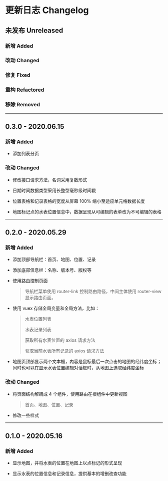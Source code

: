# 更新日志 Changelog

## 未发布 Unreleased

### 新增 Added

### 改动 Changed

### 修复 Fixed

### 重构 Refactored

### 移除 Removed

---

## 0.3.0 - 2020.06.15

### 新增 Added

- 添加列表分页

### 改动 Changed

- 修改接口请求方法，名词采用复数形式

- 日期时间数据类型采用长整型毫秒级时间戳

- 位置表格和记录表格的宽度从屏幕 100% 缩小至适应单元格数据长度

- 地图标记点的水表位置信息中，数据呈现从可编辑的表单改为不可编辑的表格

---

## 0.2.0 - 2020.05.29

### 新增 Added

- 添加顶部导航栏：首页、地图、位置、记录

- 添加底部信息栏：名称、版本号、版权等

- 使用路由控制页面

  > 导航栏菜单使用 router-link 控制路由路径，中间主体使用 router-view 显示路由页面。

- 使用 vuex 存储全局变量和全局方法，比如：

  > 水表位置列表
  >
  > 水表记录列表
  >
  > 获取所有水表位置的 axios 请求方法
  >
  > 获取当前水表所有记录的 axios 请求方法

- 地图页顶部显示两个文本框，内容是鼠标最后一次点击的地图的经纬度坐标；同时也可以在显示水表位置编辑对话框时，从地图上选取经纬度坐标

### 改动 Changed

- 将页面结构解耦成 4 个组件，使用路由在根组件中更新视图

  > 首页、地图、位置、记录

- 修改一些样式

---

## 0.1.0 - 2020.05.16

### 新增 Added

- 显示地图，并将水表的位置在地图上以点标记的形式呈现

- 显示水表的位置信息和记录信息，提供基本的增删改查功能
